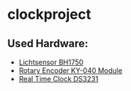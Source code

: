 # clockproject



## Used Hardware:
- [Lichtsensor BH1750](https://www.az-delivery.de/en/products/gy-302-bh1750-lichtsensor-lichtstaerke-modul-fuer-arduino-und-raspberry-pi)
- [Rotary Encoder KY-040 Module](https://www.az-delivery.de/en/products/drehimpulsgeber-modul)
- [Real Time Clock DS3231](https://www.az-delivery.de/en/products/ds3231-real-time-clock)
